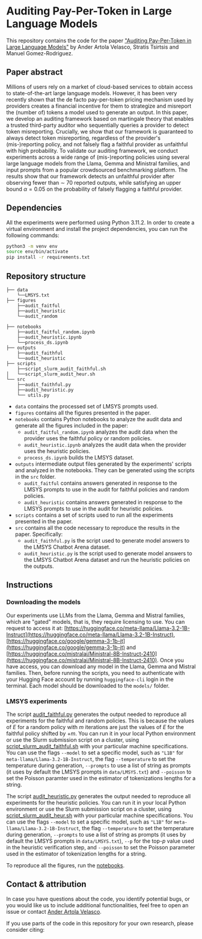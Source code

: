# Auditing Pay-Per-Token in Large Language Models
This repository contains the code for the paper ["Auditing Pay-Per-Token in Large Language Models"]()
by Ander Artola Velasco, Stratis Tsirtsis and Manuel Gomez-Rodriguez.


## Paper abstract

Millions of users rely on a market of cloud-based services to obtain access to state-of-the-art large language models.
However, it has been very recently shown that the de facto pay-per-token pricing mechanism used by providers creates a financial incentive for them to strategize and misreport the (number of) tokens a model used to generate an output.
In this paper, we develop an auditing framework based on martingale theory that enables a trusted third-party auditor who sequentially queries a provider to detect token misreporting.
Crucially, we show that our framework is guaranteed to always detect token misreporting, regardless of the provider's (mis-)reporting policy, and not falsely flag a faithful provider as unfaithful with high probability. To validate our auditing framework, we conduct experiments across a wide range of (mis-)reporting policies using several large language models from the Llama, Gemma and Ministral families, and input prompts from a popular crowdsourced benchmarking platform.
The results show that our framework detects an unfaithful provider after observing fewer than $\sim$ 70 reported outputs, 
while satisfying an upper bound $\alpha = 0.05$ on the probability of falsely flagging a faithful provider.

## Dependencies

All the experiments were performed using Python 3.11.2. In order to create a virtual environment and install the project dependencies, you can run the following commands:

```bash
python3 -m venv env
source env/bin/activate
pip install -r requirements.txt
```



## Repository structure

```
├── data
    └──LMSYS.txt
├── figures
    ├──audit_faitful
    ├──audit_heuristic
    └──audit_random

├── notebooks
    ├──audit_faitful_random.ipynb
    ├──audit_heuristic.ipynb
    └──process_ds.ipynb
├── outputs
    ├──audit_faithful
    └──audit_heuristic
├── scripts
    ├──script_slurm_audit_faithful.sh
│   └──script_slurm_audit_heur.sh
└── src
    ├──audit_faithful.py
    ├──audit_heuristic.py
    └── utils.py
```

- `data` contains the processed set of LMSYS prompts used.
- `figures` contains all the figures presented in the paper.
- `notebooks` contains Python notebooks to analyze the audit data and generate all the figures included in the paper:
    - `audit_faitful_random.ipynb` analyzes the audit data when the provider uses the faithful policy or random policies.
    - `audit_heuristic.ipynb` analyzes the audit data when the provider uses the heuristic policies.
    - `process_ds.ipynb` builds the LMSYS dataset.
- `outputs`  intermediate output files generated by the experiments' scripts and analyzed in the notebooks. They can be generated using the scripts in the `src` folder.
    - `audit_faitful` contains answers generated in response to the LMSYS prompts to use in the audit for faithful policies and random policies.
    - `audit_heuristic` contains answers generated in response to the LMSYS prompts to use in the audit for heuristic policies.
- `scripts` contains a set of scripts used to run all the experiments presented in the paper. 
- `src` contains all the code necessary to reproduce the results in the paper. Specifically:
  - `audit_faithful.py` is the script used to generate model answers to the LMSYS Chatbot Arena dataset.
  - `audit_heuristic.py` is the script used to generate model answers to the LMSYS Chatbot Arena dataset and run the heuristic policies on the outputs.



## Instructions

### Downloading the models

Our experiments use LLMs from the Llama, Gemma and Mistral families, which are "gated" models, that is, they require licensing to use.
You can request to access it at: [https://huggingface.co/meta-llama/Llama-3.2-1B-Instruct](https://huggingface.co/meta-llama/Llama-3.2-1B-Instruct), [https://huggingface.co/google/gemma-3-1b-it](https://huggingface.co/google/gemma-3-1b-it) and [https://huggingface.co/mistralai/Ministral-8B-Instruct-2410](https://huggingface.co/mistralai/Ministral-8B-Instruct-2410).
Once you have access, you can download any model in the Llama, Gemma and Mistral families.
Then, before running the scripts, you need to authenticate with your Hugging Face account by running `huggingface-cli` login in the terminal.
Each model should be downloaded to the `models/` folder.


### LMSYS experiments
The script [audit_faithful.py](src/audit_faithful.py) generates the output needed to reproduce all experiments for the faithful and random policies. This is because the values of $E$ for a random policy with $m$ iterations are just the values of $E$ for the faithful policy shifted by $+m$. You can run it in your local Python environment or use the Slurm submission script on a cluster, using [script_slurm_audit_faithful.sh](scripts/script_slurm_audit_faithful.sh) with your particular machine specifications. You can use the flags ``--model`` to set a specific model, such as ``"L1B"`` for ``meta-llama/Llama-3.2-1B-Instruct``, the flag ``--temperature`` to set the temperature during generation, ``--prompts`` to use a list of string as prompts (it uses by default the LMSYS prompts in ``data/LMSYS.txt``) and ``--poisson`` to set the Poisson paramter used in the estimator of tokenizations lengths for a string.

The script [audit_heuristic.py](src/audit_heuristic.py) generates the output needed to reproduce all experiments for the heuristic policies. You can run it in your local Python environment or use the Slurm submission script on a cluster, using [script_slurm_audit_heur.sh](scripts/script_slurm_audit_heur.sh) with your particular machine specifications. You can use the flags ``--model`` to set a specific model, such as ``"L1B"`` for ``meta-llama/Llama-3.2-1B-Instruct``, the flag ``--temperature`` to set the temperature during generation, ``--prompts`` to use a list of string as prompts (it uses by default the LMSYS prompts in ``data/LMSYS.txt``), ``--p`` for the top-$p$ value used in the heuristic verification step, and ``--poisson`` to set the Poisson parameter used in the estimator of tokenization lengths for a string.


To reproduce all the figures, run the [notebooks](notebooks/).


## Contact & attribution

In case you have questions about the code, you identify potential bugs, or you would like us to include additional functionalities, feel free to open an issue or contact [Ander Artola Velasco](mailto:avelasco@mpi-sws.org).

If you use parts of the code in this repository for your own research, please consider citing:
```

```



